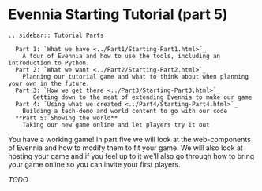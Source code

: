 # Evennia Starting Tutorial (part 5)

```{eval-rst}
.. sidebar:: Tutorial Parts

  Part 1: `What we have <../Part1/Starting-Part1.html>`_
    A tour of Evennia and how to use the tools, including an introduction to Python.
  Part 2: `What we want <../Part2/Starting-Part2.html>`_
    Planning our tutorial game and what to think about when planning your own in the future.
  Part 3: `How we get there <../Part3/Starting-Part3.html>`_
       Getting down to the meat of extending Evennia to make our game
  Part 4: `Using what we created <../Part4/Starting-Part4.html>`_
    Building a tech-demo and world content to go with our code
  **Part 5: Showing the world**
    Taking our new game online and let players try it out
```

You have a working game! In part five we will look at the web-components of Evennia and how to modify them
to fit your game. We will also look at hosting your game and if you feel up to it we'll also go through how
to bring your game online so you can invite your first players.

_TODO_
